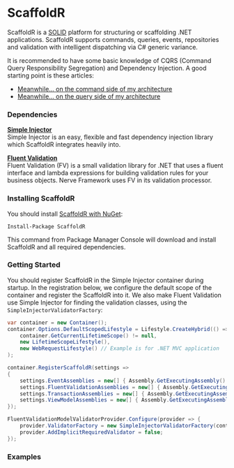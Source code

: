 # ScaffoldR

ScaffoldR is a [SOLID](https://en.wikipedia.org/wiki/SOLID_%28object-oriented_design%29) platform for structuring or scaffolding .NET applications. ScaffoldR supports commands, queries, events, repositories and validation with intelligent dispatching via C# generic variance.

It is recommended to have some basic knowledge of CQRS (Command Query Responsibility Segregation) and Dependency Injection. A good starting point is these articles:

* [Meanwhile... on the command side of my architecture](https://www.cuttingedge.it/blogs/steven/pivot/entry.php?id=91)
* [Meanwhile... on the query side of my architecture](https://www.cuttingedge.it/blogs/steven/pivot/entry.php?id=92)

### Dependencies 
**[Simple Injector](https://simpleinjector.org)**<br />
Simple Injector is an easy, flexible and fast dependency injection library which ScaffoldR integrates heavily into.

**[Fluent Validation](https://fluentvalidation.codeplex.com)**<br />
Fluent Validation (FV) is a small validation library for .NET that uses a fluent interface and lambda expressions for building validation rules for your business objects. Nerve Framework uses FV in its validation processor.

### Installing ScaffoldR

You should install [ScaffoldR with NuGet](https://www.nuget.org/packages/ScaffoldR):

    Install-Package ScaffoldR

This command from Package Manager Console will download and install ScaffoldR and all required dependencies.

### Getting Started

You should register ScaffoldR in the Simple Injector container during startup. In the registration below, we configure the default scope of the container and register the ScaffoldR into it. We also make Fluent Validation use Simple Injector for finding the validation classes, using the `SimpleInjectorValidatorFactory`:

```cs
var container = new Container();
container.Options.DefaultScopedLifestyle = Lifestyle.CreateHybrid(() =>
	container.GetCurrentLifetimeScope() != null,
	new LifetimeScopeLifestyle(),
	new WebRequestLifestyle() // Example is for .NET MVC application
);

container.RegisterScaffoldR(settings =>
{
	settings.EventAssemblies = new[] { Assembly.GetExecutingAssembly() };
	settings.FluentValidationAssemblies = new[] { Assembly.GetExecutingAssembly() };
	settings.TransactionAssemblies = new[] { Assembly.GetExecutingAssembly() };
	settings.ViewModelAssemblies = new[] { Assembly.GetExecutingAssembly() };
});

FluentValidationModelValidatorProvider.Configure(provider => {
	provider.ValidatorFactory = new SimpleInjectorValidatorFactory(container);
	provider.AddImplicitRequiredValidator = false;
});
```

### Examples
